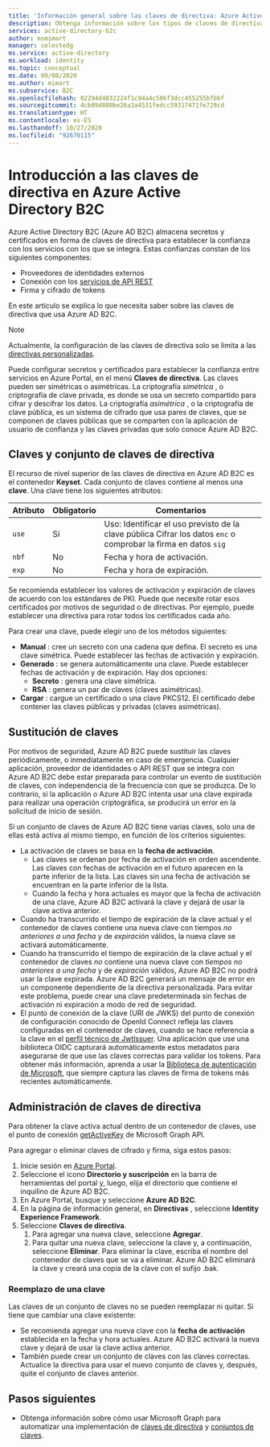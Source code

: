 ```yaml
---
title: 'Información general sobre las claves de directiva: Azure Active Directory B2C'
description: Obtenga información sobre los tipos de claves de directiva de cifrado que se pueden usar en Azure Active Directory B2C para firmar y validar tokens, secretos de cliente, certificados y contraseñas.
services: active-directory-b2c
author: msmimart
manager: celestedg
ms.service: active-directory
ms.workload: identity
ms.topic: conceptual
ms.date: 09/08/2020
ms.author: mimart
ms.subservice: B2C
ms.openlocfilehash: 02294d4832224f1c94a4c586f3dcc455255bfbbf
ms.sourcegitcommit: 4cb89d880be26a2a4531fedcc59317471fe729cd
ms.translationtype: HT
ms.contentlocale: es-ES
ms.lasthandoff: 10/27/2020
ms.locfileid: "92670115"
---
```

# <a name="overview-of-policy-keys-in-azure-active-directory-b2c"></a>Introducción a las claves de directiva en Azure Active Directory B2C

Azure Active Directory B2C (Azure AD B2C) almacena secretos y certificados en forma de claves de directiva para establecer la confianza con los servicios con los que se integra. Estas confianzas constan de los siguientes componentes:

- Proveedores de identidades externos
- Conexión con los [servicios de API REST](restful-technical-profile.md)
- Firma y cifrado de tokens

 En este artículo se explica lo que necesita saber sobre las claves de directiva que usa Azure AD B2C.

> [!NOTE]
> Actualmente, la configuración de las claves de directiva solo se limita a las [directivas personalizadas](active-directory-b2c-get-started-custom.md).

Puede configurar secretos y certificados para establecer la confianza entre servicios en Azure Portal, en el menú **Claves de directiva**. Las claves pueden ser simétricas o asimétricas. La criptografía *simétrica* , o criptografía de clave privada, es donde se usa un secreto compartido para cifrar y descifrar los datos. La criptografía *asimétrica* , o la criptografía de clave pública, es un sistema de cifrado que usa pares de claves, que se componen de claves públicas que se comparten con la aplicación de usuario de confianza y las claves privadas que solo conoce Azure AD B2C.

## <a name="policy-keyset-and-keys"></a>Claves y conjunto de claves de directiva

El recurso de nivel superior de las claves de directiva en Azure AD B2C es el contenedor **Keyset**. Cada conjunto de claves contiene al menos una **clave**. Una clave tiene los siguientes atributos:

| Atributo |  Obligatorio | Comentarios |
| --- | --- |--- |
| `use` | Sí | Uso: Identificar el uso previsto de la clave pública Cifrar los datos `enc` o comprobar la firma en datos `sig`|
| `nbf`| No | Fecha y hora de activación. |
| `exp`| No | Fecha y hora de expiración. |

Se recomienda establecer los valores de activación y expiración de claves de acuerdo con los estándares de PKI. Puede que necesite rotar esos certificados por motivos de seguridad o de directivas. Por ejemplo, puede establecer una directiva para rotar todos los certificados cada año.

Para crear una clave, puede elegir uno de los métodos siguientes:

- **Manual** : cree un secreto con una cadena que defina. El secreto es una clave simétrica. Puede establecer las fechas de activación y expiración.
- **Generado** : se genera automáticamente una clave. Puede establecer fechas de activación y de expiración. Hay dos opciones:
  - **Secreto** : genera una clave simétrica.
  - **RSA** : genera un par de claves (claves asimétricas).
- **Cargar** : cargue un certificado o una clave PKCS12. El certificado debe contener las claves públicas y privadas (claves asimétricas).

## <a name="key-rollover"></a>Sustitución de claves

Por motivos de seguridad, Azure AD B2C puede sustituir las claves periódicamente, o inmediatamente en caso de emergencia. Cualquier aplicación, proveedor de identidades o API REST que se integra con Azure AD B2C debe estar preparada para controlar un evento de sustitución de claves, con independencia de la frecuencia con que se produzca. De lo contrario, si la aplicación o Azure AD B2C intenta usar una clave expirada para realizar una operación criptográfica, se producirá un error en la solicitud de inicio de sesión.

Si un conjunto de claves de Azure AD B2C tiene varias claves, solo una de ellas está activa al mismo tiempo, en función de los criterios siguientes:

- La activación de claves se basa en la **fecha de activación**.
  - Las claves se ordenan por fecha de activación en orden ascendente. Las claves con fechas de activación en el futuro aparecen en la parte inferior de la lista. Las claves sin una fecha de activación se encuentran en la parte inferior de la lista.
  - Cuando la fecha y hora actuales es mayor que la fecha de activación de una clave, Azure AD B2C activará la clave y dejará de usar la clave activa anterior.
- Cuando ha transcurrido el tiempo de expiración de la clave actual y el contenedor de claves contiene una nueva clave con tiempos *no anteriores a una fecha* y de *expiración* válidos, la nueva clave se activará automáticamente.
- Cuando ha transcurrido el tiempo de expiración de la clave actual y el contenedor de claves *no* contiene una nueva clave con *tiempos no anteriores a una fecha* y de *expiración* válidos, Azure AD B2C no podrá usar la clave expirada. Azure AD B2C generará un mensaje de error en un componente dependiente de la directiva personalizada. Para evitar este problema, puede crear una clave predeterminada sin fechas de activación ni expiración a modo de red de seguridad.
- El punto de conexión de la clave (URI de JWKS) del punto de conexión de configuración conocido de OpenId Connect refleja las claves configuradas en el contenedor de claves, cuando se hace referencia a la clave en el [perfil técnico de JwtIssuer](https://docs.microsoft.com/azure/active-directory-b2c/jwt-issuer-technical-profile). Una aplicación que use una biblioteca OIDC capturará automáticamente estos metadatos para asegurarse de que use las claves correctas para validar los tokens. Para obtener más información, aprenda a usar la [Biblioteca de autenticación de Microsoft](https://docs.microsoft.com/azure/active-directory/develop/msal-b2c-overview), que siempre captura las claves de firma de tokens más recientes automáticamente.

## <a name="policy-key-management"></a>Administración de claves de directiva

Para obtener la clave activa actual dentro de un contenedor de claves, use el punto de conexión [getActiveKey](https://docs.microsoft.com/graph/api/trustframeworkkeyset-getactivekey) de Microsoft Graph API.

Para agregar o eliminar claves de cifrado y firma, siga estos pasos:

1. Inicie sesión en [Azure Portal](https://portal.azure.com).
1. Seleccione el icono **Directorio y suscripción** en la barra de herramientas del portal y, luego, elija el directorio que contiene el inquilino de Azure AD B2C.
1. En Azure Portal, busque y seleccione **Azure AD B2C**.
1. En la página de información general, en **Directivas** , seleccione **Identity Experience Framework**.
1. Seleccione **Claves de directiva**. 
    1. Para agregar una nueva clave, seleccione **Agregar**.
    1. Para quitar una nueva clave, seleccione la clave y, a continuación, seleccione **Eliminar**. Para eliminar la clave, escriba el nombre del contenedor de claves que se va a eliminar. Azure AD B2C eliminará la clave y creará una copia de la clave con el sufijo .bak.

### <a name="replace-a-key"></a>Reemplazo de una clave

Las claves de un conjunto de claves no se pueden reemplazar ni quitar. Si tiene que cambiar una clave existente:

- Se recomienda agregar una nueva clave con la **fecha de activación** establecida en la fecha y hora actuales. Azure AD B2C activará la nueva clave y dejará de usar la clave activa anterior.
- También puede crear un conjunto de claves con las claves correctas. Actualice la directiva para usar el nuevo conjunto de claves y, después, quite el conjunto de claves anterior. 

## <a name="next-steps"></a>Pasos siguientes

- Obtenga información sobre cómo usar Microsoft Graph para automatizar una implementación de [claves de directiva](microsoft-graph-operations.md#trust-framework-policy-key) y [conjuntos de claves](microsoft-graph-operations.md#trust-framework-policy-keyset).







